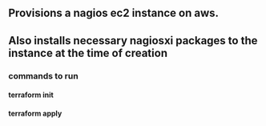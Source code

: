 ## Provisions a nagios ec2 instance on aws.
## Also installs necessary nagiosxi packages to the instance at the time of creation

### commands to run
#### terraform init
#### terraform apply
